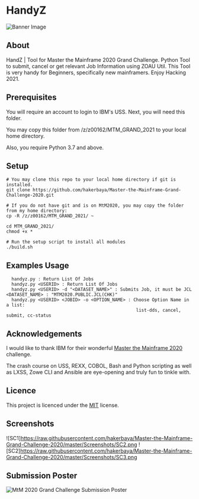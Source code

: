 # HandyZ
![Banner Image](https://raw.githubusercontent.com/hakerbaya/Master-the-Mainframe-Grand-Challenge-2020/master/Screenshots/SC1.png)

## About
HandZ | Tool for Master the Mainframe 2020 Grand Challenge.
  Python Tool to submit, cancel or get relevant Job Information using ZOAU Util.
  This Tool is very handy for Beginners, specifically new mainframers.
  Enjoy Hacking 2021.

## Prerequisites
You will require an account to login to IBM's USS. Next, you will need this folder.

You may copy this folder from /z/z00162/MTM_GRAND_2021 to your local home directory.

Also, you require Python 3.7 and above.

## Setup
```
# You may clone this repo to your local home directory if git is installed.
git clone https://github.com/hakerbaya/Master-the-Mainframe-Grand-Challenge-2020.git

# If you do not have git and is on MtM2020, you may copy the folder from my home directory:
cp -R /z/z00162/MTM_GRAND_2021/ ~

cd MTM_GRAND_2021/
chmod +x *

# Run the setup script to install all modules
./build.sh
```


## Examples Usage
```
  handyz.py : Return List Of Jobs
  handyz.py <USERID> : Return List Of Jobs
  handyz.py <USERID> -d "<DATASET_NAME>" : Submits Job, it must be JCL  <DATASET_NAME> : "MTM2020.PUBLIC.JCL(CHK)"
  handyz.py <USERID> <JOBID> -o <OPTION_NAME> : Choose Option Name in a list:
                                                 list-dds, cancel, submit, cc-status
```

## Acknowledgements
I would like to thank IBM for their wonderful [Master the Mainframe 2020](https://www.ibm.com/it-infrastructure/z/education/master-the-mainframe) challenge.

The crash course on USS, REXX, COBOL, Bash and Python scripting as well as LXSS, Zowe CLI and Ansible are eye-opening and truly fun to tinkle with.


## Licence
This project is licenced under the [MIT](LICENSE) license.

## Screenshots
![SC1]https://raw.githubusercontent.com/hakerbaya/Master-the-Mainframe-Grand-Challenge-2020/master/Screenshots/SC2.png
![SC2]https://raw.githubusercontent.com/hakerbaya/Master-the-Mainframe-Grand-Challenge-2020/master/Screenshots/SC3.png

## Submission Poster
![MtM 2020 Grand Challenge Submission Poster](img/Dashy-ZOAU.png)
